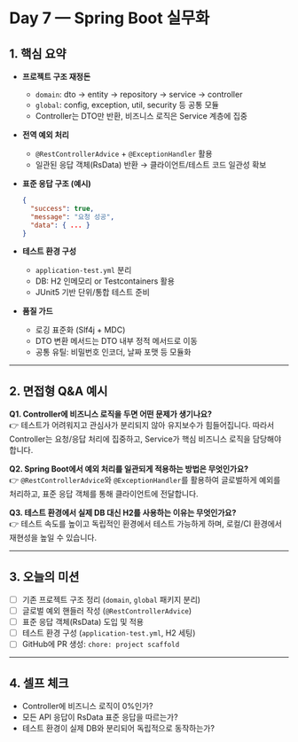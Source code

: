# Day 7 — Spring Boot 실무화

## 1. 핵심 요약

- **프로젝트 구조 재정돈**
  - `domain`: dto → entity → repository → service → controller
  - `global`: config, exception, util, security 등 공통 모듈
  - Controller는 DTO만 반환, 비즈니스 로직은 Service 계층에 집중

- **전역 예외 처리**
  - `@RestControllerAdvice` + `@ExceptionHandler` 활용
  - 일관된 응답 객체(RsData) 반환 → 클라이언트/테스트 코드 일관성 확보

- **표준 응답 구조 (예시)**
  ```json
  {
    "success": true,
    "message": "요청 성공",
    "data": { ... }
  }
  ```

- **테스트 환경 구성**
  - `application-test.yml` 분리
  - DB: H2 인메모리 or Testcontainers 활용
  - JUnit5 기반 단위/통합 테스트 준비

- **품질 가드**
  - 로깅 표준화 (Slf4j + MDC)
  - DTO 변환 메서드는 DTO 내부 정적 메서드로 이동
  - 공통 유틸: 비밀번호 인코더, 날짜 포맷 등 모듈화

---

## 2. 면접형 Q&A 예시

**Q1. Controller에 비즈니스 로직을 두면 어떤 문제가 생기나요?**  
👉 테스트가 어려워지고 관심사가 분리되지 않아 유지보수가 힘들어집니다. 따라서 Controller는 요청/응답 처리에 집중하고, Service가 핵심 비즈니스 로직을 담당해야 합니다.

**Q2. Spring Boot에서 예외 처리를 일관되게 적용하는 방법은 무엇인가요?**  
👉 `@RestControllerAdvice`와 `@ExceptionHandler`를 활용하여 글로벌하게 예외를 처리하고, 표준 응답 객체를 통해 클라이언트에 전달합니다.

**Q3. 테스트 환경에서 실제 DB 대신 H2를 사용하는 이유는 무엇인가요?**  
👉 테스트 속도를 높이고 독립적인 환경에서 테스트 가능하게 하며, 로컬/CI 환경에서 재현성을 높일 수 있습니다.

---

## 3. 오늘의 미션
- [ ] 기존 프로젝트 구조 정리 (`domain`, `global` 패키지 분리)
- [ ] 글로벌 예외 핸들러 작성 (`@RestControllerAdvice`)
- [ ] 표준 응답 객체(RsData) 도입 및 적용
- [ ] 테스트 환경 구성 (`application-test.yml`, H2 세팅)
- [ ] GitHub에 PR 생성: `chore: project scaffold`

---

## 4. 셀프 체크
- Controller에 비즈니스 로직이 0%인가?
- 모든 API 응답이 RsData 표준 응답을 따르는가?
- 테스트 환경이 실제 DB와 분리되어 독립적으로 동작하는가?
